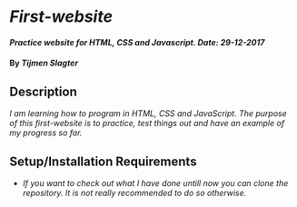 # _First-website_

#### _Practice website for HTML, CSS and  Javascript. Date: 29-12-2017_

#### By _**Tijmen Slagter**_

## Description

_I am learning how to program in HTML, CSS and JavaScript. The purpose of this first-website is to practice, test things out and have an example of my progress so far._ 

## Setup/Installation Requirements

* _If you want to check out what I have done untill now you can clone the repository. It is not really recommended to do so otherwise._
